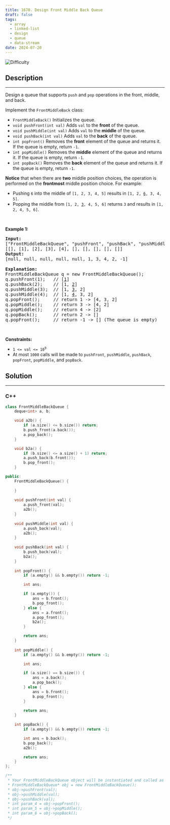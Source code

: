 ```yaml
---
title: 1670. Design Front Middle Back Queue
draft: false
tags: 
  - array
  - linked-list
  - design
  - queue
  - data-stream
date: 2024-07-20
---
```


![Difficulty](https://img.shields.io/badge/Difficulty-Medium-blue.svg)

## Description

---
<p>Design a queue that supports <code>push</code> and <code>pop</code> operations in the front, middle, and back.</p>

<p>Implement the <code>FrontMiddleBack</code> class:</p>

<ul>
	<li><code>FrontMiddleBack()</code> Initializes the queue.</li>
	<li><code>void pushFront(int val)</code> Adds <code>val</code> to the <strong>front</strong> of the queue.</li>
	<li><code>void pushMiddle(int val)</code> Adds <code>val</code> to the <strong>middle</strong> of the queue.</li>
	<li><code>void pushBack(int val)</code> Adds <code>val</code> to the <strong>back</strong> of the queue.</li>
	<li><code>int popFront()</code> Removes the <strong>front</strong> element of the queue and returns it. If the queue is empty, return <code>-1</code>.</li>
	<li><code>int popMiddle()</code> Removes the <strong>middle</strong> element of the queue and returns it. If the queue is empty, return <code>-1</code>.</li>
	<li><code>int popBack()</code> Removes the <strong>back</strong> element of the queue and returns it. If the queue is empty, return <code>-1</code>.</li>
</ul>

<p><strong>Notice</strong> that when there are <b>two</b> middle position choices, the operation is performed on the <strong>frontmost</strong> middle position choice. For example:</p>

<ul>
	<li>Pushing <code>6</code> into the middle of <code>[1, 2, 3, 4, 5]</code> results in <code>[1, 2, <u>6</u>, 3, 4, 5]</code>.</li>
	<li>Popping the middle from <code>[1, 2, <u>3</u>, 4, 5, 6]</code> returns <code>3</code> and results in <code>[1, 2, 4, 5, 6]</code>.</li>
</ul>

<p>&nbsp;</p>
<p><strong class="example">Example 1:</strong></p>

<pre>
<strong>Input:</strong>
[&quot;FrontMiddleBackQueue&quot;, &quot;pushFront&quot;, &quot;pushBack&quot;, &quot;pushMiddle&quot;, &quot;pushMiddle&quot;, &quot;popFront&quot;, &quot;popMiddle&quot;, &quot;popMiddle&quot;, &quot;popBack&quot;, &quot;popFront&quot;]
[[], [1], [2], [3], [4], [], [], [], [], []]
<strong>Output:</strong>
[null, null, null, null, null, 1, 3, 4, 2, -1]

<strong>Explanation:</strong>
FrontMiddleBackQueue q = new FrontMiddleBackQueue();
q.pushFront(1);   // [<u>1</u>]
q.pushBack(2);    // [1, <u>2</u>]
q.pushMiddle(3);  // [1, <u>3</u>, 2]
q.pushMiddle(4);  // [1, <u>4</u>, 3, 2]
q.popFront();     // return 1 -&gt; [4, 3, 2]
q.popMiddle();    // return 3 -&gt; [4, 2]
q.popMiddle();    // return 4 -&gt; [2]
q.popBack();      // return 2 -&gt; []
q.popFront();     // return -1 -&gt; [] (The queue is empty)
</pre>

<p>&nbsp;</p>
<p><strong>Constraints:</strong></p>

<ul>
	<li><code>1 &lt;= val &lt;= 10<sup>9</sup></code></li>
	<li>At most&nbsp;<code>1000</code>&nbsp;calls will be made to&nbsp;<code>pushFront</code>,&nbsp;<code>pushMiddle</code>,&nbsp;<code>pushBack</code>, <code>popFront</code>, <code>popMiddle</code>, and <code>popBack</code>.</li>
</ul>


## Solution

---
### C++
``` cpp title='design-front-middle-back-queue'
class FrontMiddleBackQueue {
    deque<int> a, b;

    void a2b() {
        if (a.size() <= b.size()) return;
        b.push_front(a.back());
        a.pop_back();
    }

    void b2a() {
        if (b.size() <= a.size() + 1) return;
        a.push_back(b.front());
        b.pop_front();
    }

public:
    FrontMiddleBackQueue() {
        
    }
    
    void pushFront(int val) {
        a.push_front(val);
        a2b();
    }
    
    void pushMiddle(int val) {
        a.push_back(val);
        a2b();
    }
    
    void pushBack(int val) {
        b.push_back(val);
        b2a();
    }
    
    int popFront() {
        if (a.empty() && b.empty()) return -1;

        int ans;

        if (a.empty()) {
            ans = b.front();
            b.pop_front();
        } else {
            ans = a.front();
            a.pop_front();
            b2a();
        }

        return ans;
    }
    
    int popMiddle() {
        if (a.empty() && b.empty()) return -1;

        int ans;

        if (a.size() == b.size()) {
            ans = a.back();
            a.pop_back();
        } else {
            ans = b.front();
            b.pop_front();
        }

        return ans;
    }
    
    int popBack() {
        if (a.empty() && b.empty()) return -1;

        int ans = b.back();
        b.pop_back();
        a2b();

        return ans;
    }
};

/**
 * Your FrontMiddleBackQueue object will be instantiated and called as such:
 * FrontMiddleBackQueue* obj = new FrontMiddleBackQueue();
 * obj->pushFront(val);
 * obj->pushMiddle(val);
 * obj->pushBack(val);
 * int param_4 = obj->popFront();
 * int param_5 = obj->popMiddle();
 * int param_6 = obj->popBack();
 */

```

